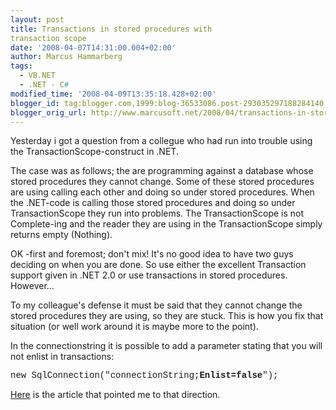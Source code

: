 ```yaml
---
layout: post
title: Transactions in stored procedures with
transaction scope
date: '2008-04-07T14:31:00.004+02:00'
author: Marcus Hammarberg
tags:
  - VB.NET
  - .NET - C#
modified_time: '2008-04-09T13:35:18.428+02:00'
blogger_id: tag:blogger.com,1999:blog-36533086.post-293035297188284140
blogger_orig_url: http://www.marcusoft.net/2008/04/transactions-in-stored-procedures-with.html
---
```



Yesterday i got a question from a collegue who had run into trouble
using the TransactionScope-construct in .NET.

The case was as follows; the are programming against a database whose
stored procedures they cannot change. Some of these stored procedures
are using calling each other and doing so under stored procedures. When
the .NET-code is calling those stored procedures and doing so under
TransactionScope they run into problems. The TransactionScope is not
Complete-ing and the reader they are using in the TransactionScope
simply returns empty (Nothing).

OK -first and foremost; don't mix! It's no good idea to have two guys
deciding on when you are done. So use either the excellent Transaction
support given in .NET 2.0 or use transactions in stored procedures.
However...

To my colleague's defense it must be said that they cannot change the
stored procedures they are using, so they are stuck. This is how you fix
that situation (or well work around it is maybe more to the point).

In the connectionstring it is possible to add a parameter stating that
you will not enlist in transactions:

<span style="font-family:courier new;">new
SqlConnection("connectionString;**Enlist=false**");</span>

[Here](http://blogs.msdn.com/florinlazar/archive/2005/09/29/475546.aspx)
is the article that pointed me to that direction.

